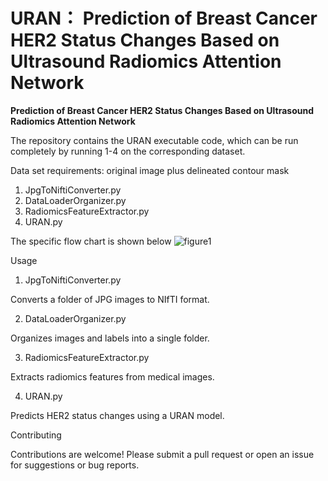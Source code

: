 # URAN： Prediction of Breast Cancer HER2 Status Changes Based on Ultrasound Radiomics Attention Network
**Prediction of Breast Cancer HER2 Status Changes Based on Ultrasound Radiomics Attention Network**

The repository contains the URAN executable code, which can be run completely by running 1-4 on the corresponding dataset.

Data set requirements: original image plus delineated contour mask


1. JpgToNiftiConverter.py
2. DataLoaderOrganizer.py
3. RadiomicsFeatureExtractor.py
4. URAN.py


The specific flow chart is shown below
![figure1](https://github.com/user-attachments/assets/166fb9d6-2ee3-4a5c-93b4-9dbd694b9b2f)


Usage
1. JpgToNiftiConverter.py
   
Converts a folder of JPG images to NIfTI format.

2. DataLoaderOrganizer.py

Organizes images and labels into a single folder.

3. RadiomicsFeatureExtractor.py
   
Extracts radiomics features from medical images.

4. URAN.py
   
Predicts HER2 status changes using a URAN model.


Contributing

Contributions are welcome! Please submit a pull request or open an issue for suggestions or bug reports.

